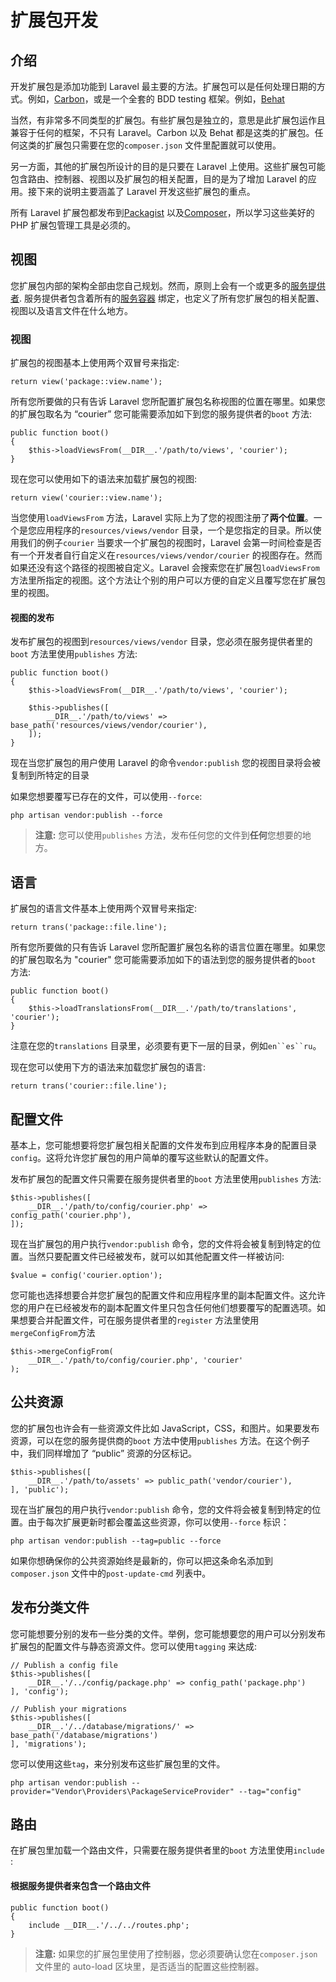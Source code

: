 # 扩展包开发

## 介绍

开发扩展包是添加功能到 Laravel 最主要的方法。扩展包可以是任何处理日期的方式。例如，[Carbon](https://github.com/briannesbitt/Carbon)，或是一个全套的 BDD testing 框架。例如，[Behat](https://github.com/Behat/Behat)

当然，有非常多不同类型的扩展包。有些扩展包是独立的，意思是此扩展包运作且兼容于任何的框架，不只有 Laravel。Carbon 以及 Behat 都是这类的扩展包。任何这类的扩展包只需要在您的`composer.json` 文件里配置就可以使用。

另一方面，其他的扩展包所设计的目的是只要在 Laravel 上使用。这些扩展包可能包含路由、控制器、视图以及扩展包的相关配置，目的是为了增加 Laravel 的应用。接下来的说明主要涵盖了 Laravel 开发这些扩展包的重点。

所有 Laravel 扩展包都发布到[Packagist](http://packagist.org) 以及[Composer](http://getcomposer.org)，所以学习这些美好的 PHP 扩展包管理工具是必须的。

## 视图

您扩展包内部的架构全部由您自己规划。然而，原则上会有一个或更多的[服务提供者](../providers). 服务提供者包含着所有的[服务容器](../container) 绑定，也定义了所有您扩展包的相关配置、视图以及语言文件在什么地方。

### 视图

扩展包的视图基本上使用两个双冒号来指定:

```
return view('package::view.name');
```

所有您所要做的只有告诉 Laravel 您所配置扩展包名称视图的位置在哪里。如果您的扩展包取名为 “courier” 您可能需要添加如下到您的服务提供者的`boot` 方法:

```
public function boot()
{
    $this->loadViewsFrom(__DIR__.'/path/to/views', 'courier');
}
```

现在您可以使用如下的语法来加载扩展包的视图:

```
return view('courier::view.name');
```

当您使用`loadViewsFrom` 方法，Laravel 实际上为了您的视图注册了**两个位置**。一个是您应用程序的`resources/views/vendor` 目录，一个是您指定的目录。所以使用我们的例子`courier` 当要求一个扩展包的视图时，Laravel 会第一时间检查是否有一个开发者自行自定义在`resources/views/vendor/courier` 的视图存在。然而如果还没有这个路径的视图被自定义。Laravel 会搜索您在扩展包`loadViewsFrom` 方法里所指定的视图。这个方法让个别的用户可以方便的自定义且覆写您在扩展包里的视图。

#### 视图的发布

发布扩展包的视图到`resources/views/vendor` 目录，您必须在服务提供者里的`boot` 方法里使用`publishes` 方法:

```
public function boot()
{
    $this->loadViewsFrom(__DIR__.'/path/to/views', 'courier');

    $this->publishes([
        __DIR__.'/path/to/views' => base_path('resources/views/vendor/courier'),
    ]);
}
```

现在当您扩展包的用户使用 Laravel 的命令`vendor:publish` 您的视图目录将会被复制到所特定的目录

如果您想要覆写已存在的文件，可以使用`--force`:

```
php artisan vendor:publish --force
```

> **注意:** 您可以使用`publishes` 方法，发布任何您的文件到**任何**您想要的地方。

## 语言

扩展包的语言文件基本上使用两个双冒号来指定:

```
return trans('package::file.line');
```

所有您所要做的只有告诉 Laravel 您所配置扩展包名称的语言位置在哪里。如果您的扩展包取名为 "courier" 您可能需要添加如下的语法到您的服务提供者的`boot` 方法:

```
public function boot()
{
    $this->loadTranslationsFrom(__DIR__.'/path/to/translations', 'courier');
}
```

注意在您的`translations` 目录里，必须要有更下一层的目录，例如`en``es``ru`。

现在您可以使用下方的语法来加载您扩展包的语言:

```
return trans('courier::file.line');
```

## 配置文件

基本上，您可能想要将您扩展包相关配置的文件发布到应用程序本身的配置目录`config`。这将允许您扩展包的用户简单的覆写这些默认的配置文件。

发布扩展包的配置文件只需要在服务提供者里的`boot` 方法里使用`publishes` 方法:

```
$this->publishes([
    __DIR__.'/path/to/config/courier.php' => config_path('courier.php'),
]);
```

现在当扩展包的用户执行`vendor:publish` 命令，您的文件将会被复制到特定的位置。当然只要配置文件已经被发布，就可以如其他配置文件一样被访问:

```
$value = config('courier.option');
```

您可能也选择想要合并您扩展包的配置文件和应用程序里的副本配置文件。这允许您的用户在已经被发布的副本配置文件里只包含任何他们想要覆写的配置选项。如果想要合并配置文件，可在服务提供者里的`register` 方法里使用`mergeConfigFrom`方法

```
$this->mergeConfigFrom(
    __DIR__.'/path/to/config/courier.php', 'courier'
);
```

## 公共资源

您的扩展包也许会有一些资源文件比如 JavaScript，CSS，和图片。如果要发布资源，可以在您的服务提供商的`boot` 方法中使用`publishes` 方法。在这个例子中，我们同样增加了 “public” 资源的分区标记。

```
$this->publishes([
    __DIR__.'/path/to/assets' => public_path('vendor/courier'),
], 'public');
```

现在当扩展包的用户执行`vendor:publish` 命令，您的文件将会被复制到特定的位置。由于每次扩展更新时都会覆盖这些资源，你可以使用`--force` 标识：

```
php artisan vendor:publish --tag=public --force
```

如果你想确保你的公共资源始终是最新的，你可以把这条命名添加到`composer.json` 文件中的`post-update-cmd` 列表中。

## 发布分类文件

您可能想要分别的发布一些分类的文件。举例，您可能想要您的用户可以分别发布扩展包的配置文件与静态资源文件。您可以使用`tagging` 来达成:

```
// Publish a config file
$this->publishes([
    __DIR__.'/../config/package.php' => config_path('package.php')
], 'config');

// Publish your migrations
$this->publishes([
    __DIR__.'/../database/migrations/' => base_path('/database/migrations')
], 'migrations');
```

您可以使用这些`tag`，来分别发布这些扩展包里的文件。

```
php artisan vendor:publish --provider="Vendor\Providers\PackageServiceProvider" --tag="config"
```

## 路由

在扩展包里加载一个路由文件，只需要在服务提供者里的`boot` 方法里使用`include` :

#### 根据服务提供者来包含一个路由文件

```
public function boot()
{
    include __DIR__.'/../../routes.php';
}
```

> **注意:** 如果您的扩展包里使用了控制器，您必须要确认您在`composer.json` 文件里的 auto-load 区块里，是否适当的配置这些控制器。